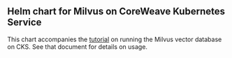## Helm chart for Milvus on CoreWeave Kubernetes Service

This chart accompanies the [tutorial](https://docs.coreweave.com/docs/products/cks/tutorials/deploy-vector-databases-on-cks/milvus) on running the Milvus vector database on CKS.
See that document for details on usage.
